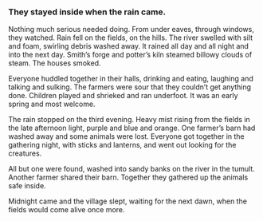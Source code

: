 ### They stayed inside when the rain came.

Nothing much serious needed doing. From under eaves, through windows, they watched. Rain fell on the fields, on the hills. The river swelled with silt and foam, swirling debris washed away. It rained all day and all night and into the next day. Smith’s forge and potter’s kiln steamed billowy clouds of steam. The houses smoked. 

Everyone huddled together in their halls, drinking and eating, laughing and talking and sulking. The farmers were sour that they couldn’t get anything done. Children played and shrieked and ran underfoot. It was an early spring and most welcome.

The rain stopped on the third evening. Heavy mist rising from the fields in the late afternoon light, purple and blue and orange. One farmer’s barn had washed away and some animals were lost. Everyone got together in the gathering night, with sticks and lanterns, and went out looking for the creatures.

All but one were found, washed into sandy banks on the river in the tumult. Another farmer shared their barn. Together they gathered up the animals safe inside. 

Midnight came and the village slept, waiting for the next dawn, when the fields would come alive once more.